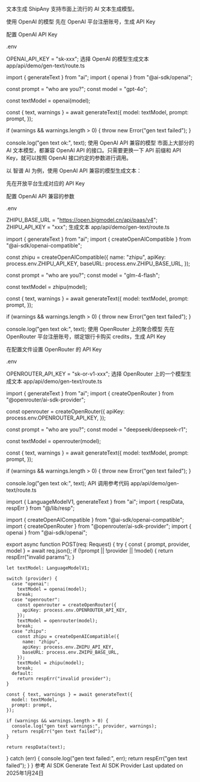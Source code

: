 文本生成
ShipAny 支持市面上流行的 AI 文本生成模型。

使用 OpenAI 的模型
先在 OpenAI 平台注册账号，生成 API Key

配置 OpenAI API Key

.env

OPENAI_API_KEY = "sk-xxx";
选择 OpenAI 的模型生成文本
app/api/demo/gen-text/route.ts

import { generateText } from "ai";
import { openai } from "@ai-sdk/openai";
 
const prompt = "who are you?";
const model = "gpt-4o";
 
const textModel = openai(model);
 
const { text, warnings } = await generateText({
  model: textModel,
  prompt: prompt,
});
 
if (warnings && warnings.length > 0) {
  throw new Error("gen text failed");
}
 
console.log("gen text ok:", text);
使用 OpenAI API 兼容的模型
市面上大部分的 AI 文本模型，都兼容 OpenAI API 的接口。只需要更换一下 API 前缀和 API Key，就可以按照 OpenAI 接口约定的参数进行调用。

以 智谱 AI 为例，使用 OpenAI API 兼容的模型生成文本：

先在开放平台生成对应的 API Key

配置 OpenAI API 兼容的参数

.env

ZHIPU_BASE_URL = "https://open.bigmodel.cn/api/paas/v4";
ZHIPU_API_KEY = "xxx";
生成文本
app/api/demo/gen-text/route.ts

import { generateText } from "ai";
import { createOpenAICompatible } from "@ai-sdk/openai-compatible";
 
const zhipu = createOpenAICompatible({
  name: "zhipu",
  apiKey: process.env.ZHIPU_API_KEY,
  baseURL: process.env.ZHIPU_BASE_URL,
});
 
const prompt = "who are you?";
const model = "glm-4-flash";
 
const textModel = zhipu(model);
 
const { text, warnings } = await generateText({
  model: textModel,
  prompt: prompt,
});
 
if (warnings && warnings.length > 0) {
  throw new Error("gen text failed");
}
 
console.log("gen text ok:", text);
使用 OpenRouter 上的聚合模型
先在 OpenRouter 平台注册账号，绑定银行卡购买 credits，生成 API Key

在配置文件设置 OpenRouter 的 API Key

.env

OPENROUTER_API_KEY = "sk-or-v1-xxx";
选择 OpenRouter 上的一个模型生成文本
app/api/demo/gen-text/route.ts

import { generateText } from "ai";
import { createOpenRouter } from "@openrouter/ai-sdk-provider";
 
const openrouter = createOpenRouter({
  apiKey: process.env.OPENROUTER_API_KEY,
});
 
const prompt = "who are you?";
const model = "deepseek/deepseek-r1";
 
const textModel = openrouter(model);
 
const { text, warnings } = await generateText({
  model: textModel,
  prompt: prompt,
});
 
if (warnings && warnings.length > 0) {
  throw new Error("gen text failed");
}
 
console.log("gen text ok:", text);
API 调用参考代码
app/api/demo/gen-text/route.ts

import { LanguageModelV1, generateText } from "ai";
import { respData, respErr } from "@/lib/resp";
 
import { createOpenAICompatible } from "@ai-sdk/openai-compatible";
import { createOpenRouter } from "@openrouter/ai-sdk-provider";
import { openai } from "@ai-sdk/openai";
 
export async function POST(req: Request) {
  try {
    const { prompt, provider, model } = await req.json();
    if (!prompt || !provider || !model) {
      return respErr("invalid params");
    }
 
    let textModel: LanguageModelV1;
 
    switch (provider) {
      case "openai":
        textModel = openai(model);
        break;
      case "openrouter":
        const openrouter = createOpenRouter({
          apiKey: process.env.OPENROUTER_API_KEY,
        });
        textModel = openrouter(model);
        break;
      case "zhipu":
        const zhipu = createOpenAICompatible({
          name: "zhipu",
          apiKey: process.env.ZHIPU_API_KEY,
          baseURL: process.env.ZHIPU_BASE_URL,
        });
        textModel = zhipu(model);
        break;
      default:
        return respErr("invalid provider");
    }
 
    const { text, warnings } = await generateText({
      model: textModel,
      prompt: prompt,
    });
 
    if (warnings && warnings.length > 0) {
      console.log("gen text warnings:", provider, warnings);
      return respErr("gen text failed");
    }
 
    return respData(text);
  } catch (err) {
    console.log("gen text failed:", err);
    return respErr("gen text failed");
  }
}
参考
AI SDK Generate Text
AI SDK Provider
Last updated on 2025年1月24日